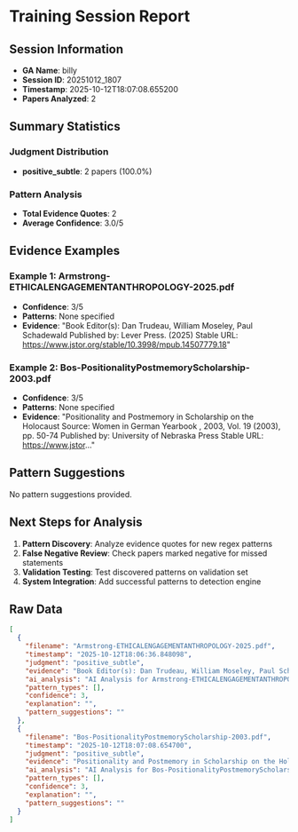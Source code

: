 # Training Session Report

## Session Information
- **GA Name**: billy
- **Session ID**: 20251012_1807
- **Timestamp**: 2025-10-12T18:07:08.655200
- **Papers Analyzed**: 2

## Summary Statistics

### Judgment Distribution
- **positive_subtle**: 2 papers (100.0%)

### Pattern Analysis
- **Total Evidence Quotes**: 2
- **Average Confidence**: 3.0/5

## Evidence Examples


### Example 1: Armstrong-ETHICALENGAGEMENTANTHROPOLOGY-2025.pdf
- **Confidence**: 3/5
- **Patterns**: None specified
- **Evidence**: "Book Editor(s): Dan Trudeau, William Moseley, Paul Schadewald
Published by: Lever Press. (2025)
Stable URL: https://www.jstor.org/stable/10.3998/mpub.14507779.18"


### Example 2: Bos-PositionalityPostmemoryScholarship-2003.pdf
- **Confidence**: 3/5
- **Patterns**: None specified
- **Evidence**: "Positionality and Postmemory in Scholarship on the Holocaust
Source: Women in German Yearbook , 2003, Vol. 19 (2003), pp. 50-74
Published by: University of Nebraska Press
Stable URL: https://www.jstor..."

## Pattern Suggestions

No pattern suggestions provided.

## Next Steps for Analysis

1. **Pattern Discovery**: Analyze evidence quotes for new regex patterns
2. **False Negative Review**: Check papers marked negative for missed statements  
3. **Validation Testing**: Test discovered patterns on validation set
4. **System Integration**: Add successful patterns to detection engine

## Raw Data

```json
[
  {
    "filename": "Armstrong-ETHICALENGAGEMENTANTHROPOLOGY-2025.pdf",
    "timestamp": "2025-10-12T18:06:36.848098",
    "judgment": "positive_subtle",
    "evidence": "Book Editor(s): Dan Trudeau, William Moseley, Paul Schadewald\nPublished by: Lever Press. (2025)\nStable URL: https://www.jstor.org/stable/10.3998/mpub.14507779.18",
    "ai_analysis": "AI Analysis for Armstrong-ETHICALENGAGEMENTANTHROPOLOGY-2025.pdf\n\nConfidence Level: High (0.750)\nRecommendation: Explicit positionality detected\nPatterns Detected: Subtle Positionality\n\n\nEvidence Excerpts Found: #1 - Ai Explanation\nLikely Location: Body/Content\n\u2705 STRONG positionality detected (Confidence: 0.75) Patterns identified: subtle_positionality Key evidence: \u2022 subtle: 1. **Passage**: \"Though the courses originated independently, our respective focus on access and agency spurred exploration of foodways on campus thr....\n\n\n#2 - Final Assessment\nLikely Location: Results/Findings\nThe preliminary findings suggest a nuanced understanding of positionality, particularly in how it manifests in the context of foodways and community engagement. The evidence points to a subtle form of positionality that emphasizes access and agency, which aligns with the themes of ethical engagement in the anthropology and philosophy of food....\n\n\n#3 - Subtle\nLikely Location: Body/Content\n1. **Passage**: \"Though the courses originated independently, our respective focus on access and agency spurred exploration of foodways on campus through campus kitchen tours and food management, Lawrence University\u2019s student-run garden, Sustainable Lawrence University Garden (SLUG), and our campus food pantry....\n\n\n\nAI Recommendation:\nStrong evidence of explicit positionality statements. Recommend categorizing as Explicit.",
    "pattern_types": [],
    "confidence": 3,
    "explanation": "",
    "pattern_suggestions": ""
  },
  {
    "filename": "Bos-PositionalityPostmemoryScholarship-2003.pdf",
    "timestamp": "2025-10-12T18:07:08.654700",
    "judgment": "positive_subtle",
    "evidence": "Positionality and Postmemory in Scholarship on the Holocaust\nSource: Women in German Yearbook , 2003, Vol. 19 (2003), pp. 50-74\nPublished by: University of Nebraska Press\nStable URL: https://www.jstor.org/stable/20688958\nJSTOR is a not-for-profit service that helps scholars, researchers, and students discover, use, and build upon a wide\nrange of content in a trusted digital archive. We use information technology and tools to increase productivity and",
    "ai_analysis": "AI Analysis for Bos-PositionalityPostmemoryScholarship-2003.pdf\n\nConfidence Level: High (0.800)\nRecommendation: Explicit positionality detected\nPatterns Detected: Subtle Positionality, Comprehensive Review\n\n\nEvidence Excerpts Found: #1 - Ai Explanation\nLikely Location: Body/Content\n\u2705 STRONG positionality detected (Confidence: 0.80) Patterns identified: subtle_positionality, comprehensive_review Key evidence: \u2022 subtle: Relevant passages and analysis: 1. **\"As a scholar working within the field of modern German studies, and as someone who also teaches regularly on t....\n\n\n#2 - Final Assessment\nLikely Location: Results/Findings\nThe preliminary findings suggest a nuanced understanding of positionality within the context of Holocaust scholarship, particularly through the lens of the author\u2019s identity as a scholar and educator. The evidence collected indicates a subtle presence of positionality, which is critical in understanding how personal and professional identities shape scholarly interpretations and narratives....\n\n\n#3 - Subtle\nLikely Location: Literature Review\nRelevant passages and analysis: 1. **\"As a scholar working within the field of modern German studies, and as someone who also teaches regularly on the Holocaust and the literature and history of European Jewry, I have over the years come to question the kind of personal and scholarly investments with which we approach the subject of the Holocaust....\n\n\n#4 - Supplemental\nLikely Location: Body/Content\nNone.\n\n\n\nAI Recommendation:\nStrong evidence of explicit positionality statements. Recommend categorizing as Explicit.",
    "pattern_types": [],
    "confidence": 3,
    "explanation": "",
    "pattern_suggestions": ""
  }
]
```
